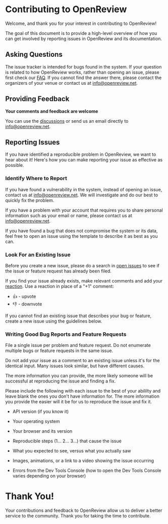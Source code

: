# Contributing to OpenReview

Welcome, and thank you for your interest in contributing to OpenReview!

The goal of this document is to provide a high-level overview of how you can get involved by reporting issues in OpenReview and its documentation.

## Asking Questions

The issue tracker is intended for bugs found in the system. If your question is related to how OpenReview works, rather than opening an issue, please first check our [FAQ](https://openreview.net/faq). If you cannot find the answer there, please contact the organizers of your venue or contact us at info@openreview.net.

## Providing Feedback

**Your comments and feedback are welcome**

You can use the [discussions](https://github.com/openreview/openreview/discussions) or send us an email directly to info@openreview.net.

## Reporting Issues

If you have identified a reproducible problem in OpenReview, we want to hear about it! Here's how you can make reporting your issue as effective as possible.

### Identify Where to Report

If you have found a vulnerability in the system, instead of opening an issue, contact us at info@openreview.net. We will investigate and do our best to quickly fix the problem.

If you have a problem with your account that requires you to share personal information such as your email or name, please contact us at info@openreview.net.

If you have found a bug that does not compromise the system or its data, feel free to open an issue using the template to describe it as best as you can.

### Look For an Existing Issue

Before you create a new issue, please do a search in [open issues](https://github.com/openreview/openreview/issues) to see if the issue or feature request has already been filed.

If you find your issue already exists, make relevant comments and add your [reaction](https://github.com/blog/2119-add-reactions-to-pull-requests-issues-and-comments). Use a reaction in place of a "+1" comment:

* 👍 - upvote
* 👎 - downvote

If you cannot find an existing issue that describes your bug or feature, create a new issue using the guidelines below.

### Writing Good Bug Reports and Feature Requests

File a single issue per problem and feature request. Do not enumerate multiple bugs or feature requests in the same issue.

Do not add your issue as a comment to an existing issue unless it's for the identical input. Many issues look similar, but have different causes.

The more information you can provide, the more likely someone will be successful at reproducing the issue and finding a fix.

Please include the following with each issue to the best of your abililty and leave blank the ones you don't have information for. The more information you provide the easier will it be for us to reproduce the issue and fix it.

* API version (if you know it)

* Your operating system

* Your browser and its version

* Reproducible steps (1... 2... 3...) that cause the issue

* What you expected to see, versus what you actually saw

* Images, animations, or a link to a video showing the issue occurring

* Errors from the Dev Tools Console (how to open the Dev Tools Console varies depending on your browser)

# Thank You!

Your contributions and feedback to OpenReview allow us to deliver a better service to the community. Thank you for taking the time to contribute.
